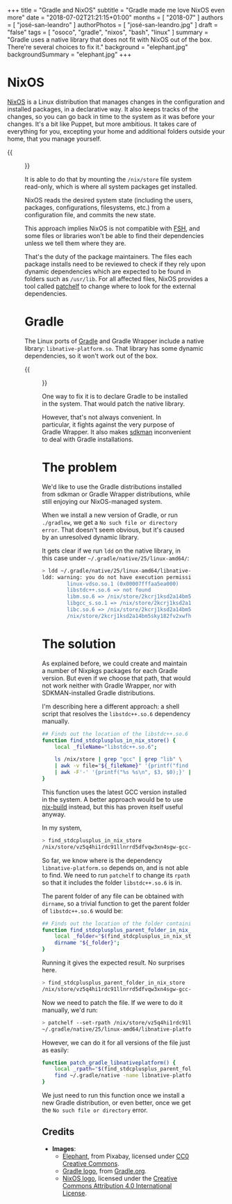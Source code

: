 +++
title = "Gradle and NixOS"
subtitle = "Gradle made me love NixOS even more"
date = "2018-07-02T21:21:15+01:00"
months = [ "2018-07" ]
authors = [ "josé-san-leandro" ]
authorPhotos = [ "josé-san-leandro.jpg" ]
draft = "false"
tags = [ "osoco", "gradle", "nixos", "bash", "linux" ]
summary = "Gradle uses a native library that does not fit with NixOS out of the box. There're several choices to fix it."
background = "elephant.jpg"
backgroundSummary = "elephant.jpg"
+++

# NixOS

[NixOS](https://nixos.org) is a Linux distribution that manages changes in the configuration and installed packages, in a declarative way.
It also keeps tracks of the changes, so you can go back in time to the system as it was before your changes.
It's a bit like Puppet, but more ambitious. It takes care of everything for you, excepting your home and additional folders outside your home, that you manage yourself.

{{<figure src="/images/thoughts/nixos.png">}}

It is able to do that by mounting the `/nix/store` file system read-only, which is where all system packages get installed.

NixOS reads the desired system state (including the users, packages, configurations, filesystems, etc.) from a configuration file, and commits the new state.

This approach implies NixOS is not compatible with [FSH](https://en.wikipedia.org/wiki/Filesystem_Hierarchy_Standard), and some files or libraries won't be able to find their dependencies unless we tell them where they are.

That's the duty of the package maintainers. The files each package installs need to be reviewed to check if they rely upon dynamic dependencies which are expected to be found in folders such as `/usr/lib`. For all affected files, NixOS provides a tool called [patchelf](https://nixos.org/patchelf.html) to change where to look for the external dependencies.

# Gradle

The Linux ports of [Gradle](https://gradle.org) and Gradle Wrapper include a native library: `libnative-platform.so`.
That library has some dynamic dependencies, so it won't work out of the box.

{{<figure src="/images/thoughts/gradle.png">}}

One way to fix it is to declare Gradle to be installed in the system. That would patch the native library.

However, that's not always convenient. In particular, it fights against the very purpose of Gradle Wrapper.
It also makes [sdkman](https://sdkman.io) inconvenient to deal with Gradle installations.

# The problem

We'd like to use the Gradle distributions installed from sdkman or Gradle Wrapper distributions, while still enjoying our NixOS-managed system.

When we install a new version of Gradle, or run `./gradlew`, we get a `No such file or directory error`.
That doesn't seem obvious, but it's caused by an unresolved dynamic library.

It gets clear if we run `ldd` on the native library, in this case under `~/.gradle/native/25/linux-amd64/`:

```bash
> ldd ~/.gradle/native/25/linux-amd64/libnative-platform.so
ldd: warning: you do not have execution permission for `/home/user/.gradle/native/25/linux-amd64/libnative-platform.so'
        linux-vdso.so.1 (0x00007fffaa5ea000)
        libstdc++.so.6 => not found
        libm.so.6 => /nix/store/2kcrj1ksd2a14bm5sky182fv2xwfhfap-glibc-2.26-131/lib/libm.so.6 (0x00007f848b7d6000)
        libgcc_s.so.1 => /nix/store/2kcrj1ksd2a14bm5sky182fv2xwfhfap-glibc-2.26-131/lib/libgcc_s.so.1 (0x00007f848b5c0000)
        libc.so.6 => /nix/store/2kcrj1ksd2a14bm5sky182fv2xwfhfap-glibc-2.26-131/lib/libc.so.6 (0x00007f848b20e000)
        /nix/store/2kcrj1ksd2a14bm5sky182fv2xwfhfap-glibc-2.26-131/lib64/ld-linux-x86-64.so.2 (0x00007f848bd27000)
```

# The solution

As explained before, we could create and maintain a number of Nixpkgs packages for each Gradle version. But even if we choose that path, that would not work neither with Gradle Wrapper, nor with SDKMAN-installed Gradle distributions.

I'm describing here a different approach: a shell script that resolves the `libstdc++.so.6` dependency manually.

```bash
## Finds out the location of the libstdc++.so.6 library.
function find_stdcplusplus_in_nix_store() {
    local _fileName="libstdc++.so.6";

    ls /nix/store | grep "gcc" | grep "lib" \
    | awk -v file="${_fileName}" '{printf("find /nix/store/%s -name %s\n", $0, file);}' | sh \
    | awk -F'-' '{printf("%s %s\n", $3, $0);}' | sort | tail -n 1 | awk '{print $2;}'
}
```

This function uses the latest GCC version installed in the system. A better approach would be to use [nix-build](https://nixos.wiki/wiki/Cheatsheet#Get_the_store_path_for_a_package) instead, but this has proven itself useful anyway.

In my system,

```bash
> find_stdcplusplus_in_nix_store
/nix/store/vz5q4hi1rdc91llnrrd5dfvqw3xn4sgw-gcc-7.3.0-lib/lib/libstdc++.so.6
```

So far, we know where is the dependency `libnative-platform.so` depends on, and is not able to find.
We need to run `patchelf` to change its `rpath` so that it includes the folder `libstdc++.so.6` is in.

The parent folder of any file can be obtained with `dirname`, so a trivial function to get the parent folder of `libstdc++.so.6` would be:

```bash
## Finds out the location of the folder containing the libstdc++.so.6 library.
function find_stdcplusplus_parent_folder_in_nix_store() {
    local _folder="$(find_stdcplusplus_in_nix_store)";
    dirname "${_folder}";
}
```

Running it gives the expected result. No surprises here.

```bash
> find_stdcplusplus_parent_folder_in_nix_store
/nix/store/vz5q4hi1rdc91llnrrd5dfvqw3xn4sgw-gcc-7.3.0-lib/lib
```

Now we need to patch the file. If we were to do it manually, we'd run:
```bash
> patchelf --set-rpath /nix/store/vz5q4hi1rdc91llnrrd5dfvqw3xn4sgw-gcc-7.3.0-lib/lib \
~/.gradle/native/25/linux-amd64/libnative-platform.so'
```

However, we can do it for all versions of the file just as easily:
```bash
function patch_gradle_libnativeplatform() {
    local _rpath="$(find_stdcplusplus_parent_folder_in_nix_store)";
    find ~/.gradle/native -name libnative-platform.so -exec patchelf --set-rpath "${_rpath}" {} \;
}
```

We just need to run this function once we install a new Gradle distribution, or even better, once we get the `No such file or directory` error.

## Credits

- **Images**:
  - <a href="https://pixabay.com/en/elephant-africa-african-elephant-111695/" target="_blank_">Elephant</a>, from Pixabay, licensed under <a href="https://creativecommons.org/publicdomain/zero/1.0/deed.en">CC0 Creative Commons</a>.
  - <a href="https://avatars3.githubusercontent.com/u/124156" target="_blank">Gradle logo</a>, from <a href="https://gradle.org/">Gradle.org</a>.
  - <a href="https://nixos.org/logo/nixos-hires.png">NixOS logo</a>, licensed under the <a href="http://creativecommons.org/licenses/by/4.0/">Creative Commons Attribution 4.0 International License</a>.






